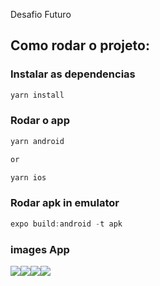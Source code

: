 Desafio Futuro

## Como rodar o projeto:

### Instalar as dependencias
`````js
yarn install
`````

### Rodar o app
`````js
yarn android 

or

yarn ios
`````

### Rodar apk in emulator

`````js
expo build:android -t apk
`````

### images App

<div style="display: flex;flex-direction: row;">
  <image src="./assets/image1.png">
  <image src="./assets/image2.png">
  <image src="./assets/image3.png">
  <image src="./assets/image4.png">
</div>